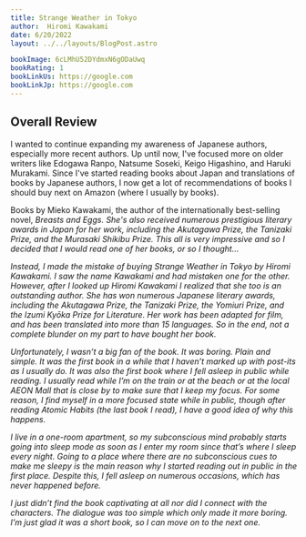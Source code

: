```yaml
---
title: Strange Weather in Tokyo
author:  Hiromi Kawakami
date: 6/20/2022
layout: ../../layouts/BlogPost.astro

bookImage: 6cLMhU52DYdmxN6gODaUwq
bookRating: 1
bookLinkUs: https://google.com
bookLinkJp: https://google.com
---
```


## Overall Review

I wanted to continue expanding my awareness of Japanese authors, especially more recent authors. Up until now, I've focused more on older writers like Edogawa Ranpo, Natsume Soseki, Keigo Higashino, and Haruki Murakami. Since I've started reading books about Japan and translations of books by Japanese authors, I now get a lot of recommendations of books I should buy next on Amazon (where I usually by books). 

Books by Mieko Kawakami, the author of the internationally best-selling novel, <i> Breasts and Eggs. <i/> She's also received numerous prestigious literary awards in Japan for her work, including the Akutagawa Prize, the Tanizaki Prize, and the Murasaki Shikibu Prize. This all is very impressive and so I decided that I would read one of her books, or so I thought... 

Instead, I made the mistake of buying <i>Strange Weather in Tokyo<i/> by Hiromi Kawakami. I saw the name Kawakami and had mistaken one for the other. However, after I looked up Hiromi Kawakami I realized that she too is an outstanding author. She has won numerous Japanese literary awards, including the Akutagawa Prize, the Tanizaki Prize, the Yomiuri Prize, and the Izumi Kyōka Prize for Literature. Her work has been adapted for film, and has been translated into more than 15 languages. So in the end, not a complete blunder on my part to have bought her book.

Unfortunately, I wasn’t a big fan of the book. It was boring. Plain and simple. It was the first book in a while that I haven’t marked up with post-its as I usually do. It was also the first book where I fell asleep in public while reading. I usually read while I’m on the train or at the beach or at the local AEON Mall that is close by to make sure that I keep my focus. For some reason, I find myself in a more focused state while in public, though after reading Atomic Habits (the last book I read), I have a good idea of why this happens. 

I live in a one-room apartment, so my subconscious mind probably starts going into sleep mode as soon as I enter my room since that’s where I sleep every night. Going to a place where there are no subconscious cues to make me sleepy is the main reason why I started reading out in public in the first place. Despite this, I fell asleep on numerous occasions, which has never happened before. 

I just didn’t find the book captivating at all nor did I connect with the characters. The dialogue was too simple which only made it more boring. I’m just glad it was a short book, so I can move on to the next one. 
